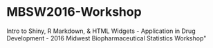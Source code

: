 # MBSW2016-Workshop
Intro to Shiny, R Markdown, &amp; HTML Widgets - Application in Drug Development - 2016 Midwest Biopharmaceutical Statistics Workshop"
